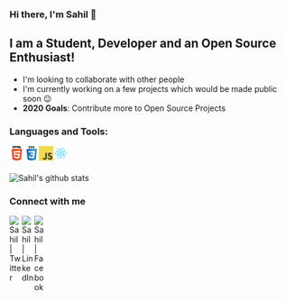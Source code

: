 ### Hi there, I'm Sahil 👋

## I am a Student, Developer and an Open Source Enthusiast!

- I'm looking to collaborate with other people
- I'm currently working on a few projects which would be made public soon :wink:
- **2020 Goals**: Contribute more to Open Source Projects

### Languages and Tools: 

<img align="left" alt="HTML5" width="26px" src="https://raw.githubusercontent.com/github/explore/80688e429a7d4ef2fca1e82350fe8e3517d3494d/topics/html/html.png" />
<img align="left" alt="CSS3" width="26px" src="https://raw.githubusercontent.com/github/explore/80688e429a7d4ef2fca1e82350fe8e3517d3494d/topics/css/css.png" />
<img align="left" alt="JavaScript" width="26px" src="https://raw.githubusercontent.com/github/explore/80688e429a7d4ef2fca1e82350fe8e3517d3494d/topics/javascript/javascript.png" />
<img align="left" alt="React" width="26px" src="https://raw.githubusercontent.com/github/explore/80688e429a7d4ef2fca1e82350fe8e3517d3494d/topics/react/react.png" />

<br />
<br />

![Sahil's github stats](https://github-readme-stats.vercel.app/api?username=sahil-shubham&hide=stars&count_private=true&show_icons=true&theme=cobalt)

### Connect with me

[<img align="left" alt="Sahil | Twitter" width="22px" src="https://cdn.jsdelivr.net/npm/simple-icons@v3/icons/twitter.svg" />][twitter]
[<img align="left" alt="Sahil | LinkedIn" width="22px" src="https://cdn.jsdelivr.net/npm/simple-icons@v3/icons/linkedin.svg" />][linkedin]
[<img align="left" alt="Sahil | Facebook" width="22px" src="https://cdn.jsdelivr.net/npm/simple-icons@v3/icons/facebook.svg" />][facebook]

[twitter]: https://twitter.com/sahil_shubham_
[facebook]: https://www.facebook.com/sahil.shubham.779/
[linkedin]: https://www.linkedin.com/in/sahil-shubham-3599731a1/
